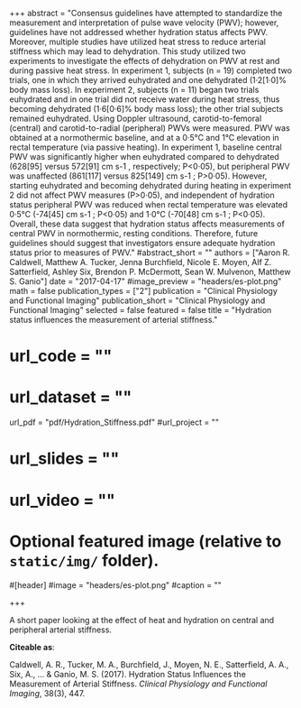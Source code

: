 +++
abstract = "Consensus guidelines have attempted to standardize the measurement and interpretation of pulse wave velocity (PWV); however, guidelines have not addressed whether hydration status affects PWV. Moreover, multiple studies have utilized heat stress to reduce arterial stiffness which may lead to dehydration. This study utilized two experiments to investigate the effects of dehydration on PWV at rest and during passive heat stress. In experiment 1, subjects (n = 19) completed two trials, one in which they arrived euhydrated and one dehydrated (1·2[1·0]% body mass loss). In experiment 2, subjects (n = 11) began two trials euhydrated and in one trial did not receive water during heat stress, thus becoming dehydrated (1·6[0·6]% body mass loss); the other trial subjects remained euhydrated. Using Doppler ultrasound, carotid-to-femoral (central) and carotid-to-radial (peripheral) PWVs were measured. PWV was obtained at a normothermic baseline, and at a 0·5°C and 1°C elevation in rectal temperature (via passive heating). In experiment 1, baseline central PWV was significantly higher when euhydrated compared to dehydrated (628[95] versus 572[91] cm s-1 , respectively; P<0·05), but peripheral PWV was unaffected (861[117] versus 825[149] cm s-1 ; P>0·05). However, starting euhydrated and becoming dehydrated during heating in experiment 2 did not affect PWV measures (P>0·05), and independent of hydration status peripheral PWV was reduced when rectal temperature was elevated 0·5°C (-74[45] cm s-1 ; P<0·05) and 1·0°C (-70[48] cm s-1 ; P<0·05). Overall, these data suggest that hydration status affects measurements of central PWV in normothermic, resting conditions. Therefore, future guidelines should suggest that investigators ensure adequate hydration status prior to measures of PWV."
#abstract_short = ""
authors = ["Aaron R. Caldwell, Matthew A. Tucker, Jenna Burchfield, Nicole E. Moyen, Alf Z. Satterfield, Ashley Six, Brendon P. McDermott, Sean W. Mulvenon, Matthew S. Ganio"]
date = "2017-04-17"
#image_preview = "headers/es-plot.png"
math = false
publication_types = ["2"]
publication = "Clinical Physiology and Functional Imaging"
publication_short = "Clinical Physiology and Functional Imaging"
selected = false
featured = false
title = "Hydration status influences the measurement of arterial stiffness."
# url_code = ""
# url_dataset = ""
url_pdf = "pdf/Hydration_Stiffness.pdf"
#url_project = ""
# url_slides = ""
# url_video = ""



# Optional featured image (relative to `static/img/` folder).
#[header]
#image = "headers/es-plot.png"
#caption = ""

+++

A short paper looking at the effect of heat and hydration on central and peripheral arterial stiffness.

**Citeable as**:

Caldwell, A. R., Tucker, M. A., Burchfield, J., Moyen, N. E., Satterfield, A. A., Six, A., ... & Ganio, M. S. (2017). Hydration Status Influences the Measurement of Arterial Stiffness. *Clinical Physiology and Functional Imaging*, 38(3), 447.
